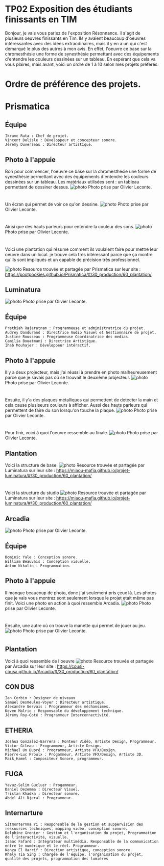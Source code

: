  # TP02 Exposition des étudiants finissants en TIM
Bonjour, je vais vous parlez de l'exposition Résonnance. Il s'agit de plusieurs oeuvres finissants en Tim. Ils y avaient beaucoup d'oeuvres intéressantes avec des idées extraodinaires, mais il y en a un qui c'est demarqué le plus des autres à mon avis.
En effet, l'oeuvre ce base sur la chromesthésie une forme de synesthésie permettant avec des équipements d'entendre les couleurs dessinées sur un tableau. En espérant que cela va vous plaires, mais avant, voici un 
ordre de 1 à 10 selon mes projets préférés.




# Ordre de préférence des projets.
# Prismatica

## Équipe

    Ikrame Rata : Chef de projet.
    Vincent Delisle : Développeur et concepteur sonore. 
    Jérémy Duverseau : Directeur artistique.

## Photo à l'appuie
Bon pour commencer, l'oeuvre ce base sur la chromesthésie une forme de synesthésie permettant avec des équipements d'entendre les couleurs dessinées sur un tableau.
Les matériaux utilisées sont : 
un tableau permettant de dessiner dessus.
![photo](media//Prismatica_tableau_à_dessiner_vue_de_coté.JPG)
Photo prise par Olivier Leconte.
#
Un écran qui permet de voir ce qu'on dessine. 
![photo](media/Prismatica_tableau_mouvement_face.JPG)
Photo prise par Olivier Leconte.
#
Ainsi que des hauts parleurs pour entendre la couleur des sons.
![photo](media/Prismatica_finale_ensemble.jpg)
  Photo prise par Olivier Leconte.
#
Voici une plantation qui résume comment ils voulaient faire pour mettre leur oeuvre dans un local. je trouve cela très intéressant parce que ça montre qu'ils sont impliqués et un capable de précision très professionnel.

![photo](media/Prismatica_plantation.jpg)
Resource trouvée et partagée par Prismatica sur leur site :  https://pootpookies.github.io/Prismatica/#/30_production/60_plantation/ 


## Luminatura
![photo](media/Luminatura_affiche.jfif)
  Photo prise par Olivier Leconte.

## Équipe 

    Prethiah Rajaratnam : Programmeuse et administratrice du projet.
    Audrey Dandurand : Directrice Audio Visuel et Gestionnaire de projet.
    Justine Rousseau : Programmeuse Coordinatrice des medias.
    Camilia Bouatmani : Directrice Artistique. 
    Ihab Mouhajer : Développeur intéractif.

## Photo à l'appuie
Il y a deux projecteur, mais j'ai réussi à prendre en photo malheureusement parce que je savais pas où se trouvait le deuxième projecteur.
![photo](media/Luminatura_projecteur.jfif)
Photo prise par Olivier Leconte.
#
Ensuite, il y'a des plaques métalliques qui permettent de detecter la main et cela cause plusiseurs couleurs à afficher. Aussi des hauts parleurs qui permettent de faire du son lorsqu'on touche la plaque.
![photo](media/Luminatura_plaque_métallique.JPG)
Photo prise par Olivier Leconte.
#
Pour finir, voici à quoi l'oeuvre ressemble au finale.
![photo](media/Luminatura_vue_ensemble.jfif)
Photo prise par Olivier Leconte.

## Plantation
 Voici la structure de base.
 ![photo](media/Luminatura_plantation_base.jpg)
 Resource trouvée et partagée par Luminatura sur leur site : https://miaou-mafia.github.io/projet-luminatura/#/30_production/60_plantation/
 #
 Voici la structure du studio
 ![photo](media/Luminatura_plantation_studio.png)
 Resource trouvée et partagée par Luminatura sur leur site : https://miaou-mafia.github.io/projet-luminatura/#/30_production/60_plantation/
 
## Arcadia
 ![photo](media/Arcadia_affiche.jfif)
 Photo prise par Olivier Leconte.
 
## Équipe

    Dominic Yale : Conception sonore.
    William Beauvais : Conception visuelle.
    Anton Nikulin : Programmation.
    
## Photo à l'appuie
Il manque beaucoup de photo, donc j'ai seulement pris çeux là. Les photos que je vais vous montrez sont seulement lorsque le projet etait même pas finit.
Voici une photo en action à quoi ressemble Arcadia.
![photo](media/Arcadia_en_action.jfif)
Photo prise par Olivier Leconte.
#
Ensuite, une autre où on trouve la manette qui permet de jouer au jeu.
![photo](media/Arcadia_manette.JPG)
Photo prise par Olivier Leconte.
#




## Plantation
Voici à quoi ressemble de l'oeuvre 
 ![photo](media/Arcadia_plantation.png)
 Resource trouvée et partagée par Arcadia sur leur site : https://cousi-cousa.github.io/Arcadia/#/30_production/60_plantation/
 
 ## C0N DU8

    Ian Corbin : Designer de niveaux
    Samuel Desmeules-Voyer : Directeur artistique.
    Alexandre Gervais : Programmeur des méchansimes.
    Keven Malric : Responsable du développement technique.
    Jérémy Roy-Coté : Programmeur Interconnectivité.
     
 ## ETHERIA

    Joshua Gonzalez-Barrera : Monteur Vidéo, Artiste Design, Programmeur.
    Victor Gileau : Programmeur, Artiste Design.
    Michael Un Dupré : Programmeur, Artiste VFX/Design.
    Pierre-Luc Proulx : Progammeur, Artiste VFX/Design, Artiste 3D.
    Maik_Hamel : Compositeur Sonore, programmeur.


## FUGA

    Yavuz-Selim Gucluer : Progammeur.
    Daniel Dezemma : Directeur Visuel.
    Tristan Khadka : Directeur sonore.
    Abdel Ali Djeral : Programmeur.

## Internarture 

    Sitmonternna Yi : Responsable de la gestion et suppervision des ressources techniques, mapping vidéo, conception sonore.
    Delphine Grenier : Gestion et l'organisation du projet, Programmation de l'interactivité, visuelle.
    Isaac Fafard : Intégrateur multimédia. Responsable de la communication entre le numérique et le réel. Programmeur.
    Kenza El Harrif : Direction artistique, conception sonore.
    Khaly Tia Sing : Chargée de l'équipe, l'organisation du projet, qualité des projets, programmation des lumières
